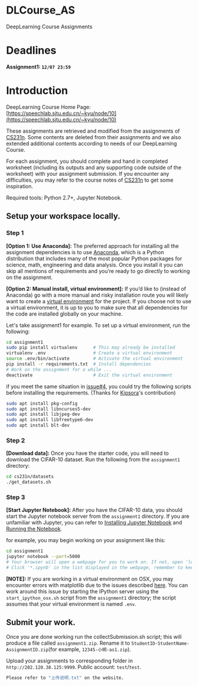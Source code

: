 # DLCourse_AS
DeepLearning Course Assignments

# Deadlines
**Assignment1: `12/07 23:59`**

# Introduction

 DeepLearning Course Home Page: [https://speechlab.sjtu.edu.cn/~kyu/node/10](https://speechlab.sjtu.edu.cn/~kyu/node/10)

These assignments are retrieved and modified from the assignments of [CS231n](http://cs231n.github.io/). Some contents are deleted from their assignments and we also extended additional contents according to needs of our DeepLearning Course.

For each assignment, you should complete and hand in completed worksheet (including its outputs and any supporting code outside of the worksheet) with your assignment submission. If you encounter any difficulties, you may refer to the course notes of [CS231n](http://cs231n.github.io/) to get some inspiration.

Required tools: Python 2.7+, Jupyter Notebook.

## Setup your workspace locally.

### Step 1
**[Option 1: Use Anaconda]:** The preferred approach for installing all the assignment dependencies is to use [Anaconda](https://www.continuum.io/downloads), which is a Python distribution that includes many of the most popular Python packages for science, math, engineering and data analysis. Once you install it you can skip all mentions of requirements and you’re ready to go directly to working on the assignment.

**[Option 2: Manual install, virtual environment]:** If you’d like to (instead of Anaconda) go with a more manual and risky installation route you will likely want to create a [virtual environment](http://docs.python-guide.org/en/latest/dev/virtualenvs/) for the project. If you choose not to use a virtual environment, it is up to you to make sure that all dependencies for the code are installed globally on your machine.

Let's take assignment1 for example. To set up a virtual environment, run the following:

```bash
cd assignment1
sudo pip install virtualenv      # This may already be installed
virtualenv .env                  # Create a virtual environment
source .env/bin/activate         # Activate the virtual environment
pip install -r requirements.txt  # Install dependencies
# Work on the assignment for a while ...
deactivate                       # Exit the virtual environment
```
if you meet the same situation in [issue#4](https://github.com/caodi0207/Deep-Learning-Course-2017/issues/4), you could try the following scripts before installing the requirements. (Thanks for [Kipsora](https://github.com/Kipsora)'s contribution)

```bash
sudo apt install pkg-config
sudo apt install libncurses5-dev
sudo apt install libjpeg-dev
sudo apt install libfreetype6-dev
sudo apt install blt-dev
```



### Step 2
**[Download data]:** Once you have the starter code, you will need to download the CIFAR-10 dataset. Run the following from the `assignment1` directory:

```bash
cd cs231n/datasets
./get_datasets.sh
```

### Step 3
**[Start Jupyter Notebook]:** After you have the CIFAR-10 data, you should start the Jupyter notebook server from the `assignment1` directory. If you are unfamiliar with Jupyter, you can refer to [Installing Jupyter Notebook](http://jupyter.readthedocs.io/en/latest/install.html) and [Running the Notebook](https://jupyter.readthedocs.io/en/latest/running.html#running).

for example, you may begin working on your assignment like this:
```bash
cd assignment1
jupyter notebook --port=5000
# Your browser will open a webpage for you to work on. If not, open 'localhost:5000' by yourselves.
# Click '*.ipynb' in the list displayed in the webpage, remember to keep the outputs of those code cells.
```

**[NOTE]:** If you are working in a virtual environment on OSX, you may encounter errors with matplotlib due to the issues described [here](http://matplotlib.org/faq/virtualenv_faq.html). You can work around this issue by starting the IPython server using the `start_ipython_osx.sh` script from the `assignment1` directory; the script assumes that your virtual environment is named `.env`.


## Submit your work.

Once you are done working run the collectSubmission.sh script; this will produce a file called `assignment1.zip`. Rename it to `StudentID-StudentName-AssignmentID.zip`(for example, `12345-小明-as1.zip`). 

Upload your assignments to corresponding folder in `http://202.120.38.125:9999`. Public account: `test`/`test`.
```bash
Please refer to "上传说明.txt" on the website.
```
